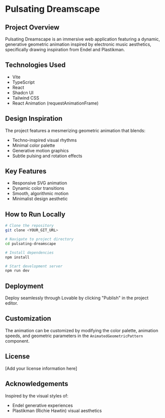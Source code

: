 
# Pulsating Dreamscape

## Project Overview

Pulsating Dreamscape is an immersive web application featuring a dynamic, generative geometric animation inspired by electronic music aesthetics, specifically drawing inspiration from Endel and Plastikman.

## Technologies Used

- Vite
- TypeScript
- React
- Shadcn UI
- Tailwind CSS
- React Animation (requestAnimationFrame)

## Design Inspiration

The project features a mesmerizing geometric animation that blends:
- Techno-inspired visual rhythms
- Minimal color palette
- Generative motion graphics
- Subtle pulsing and rotation effects

## Key Features

- Responsive SVG animation
- Dynamic color transitions
- Smooth, algorithmic motion
- Minimalist design aesthetic

## How to Run Locally

```sh
# Clone the repository
git clone <YOUR_GIT_URL>

# Navigate to project directory
cd pulsating-dreamscape

# Install dependencies
npm install

# Start development server
npm run dev
```

## Deployment

Deploy seamlessly through Lovable by clicking "Publish" in the project editor.

## Customization

The animation can be customized by modifying the color palette, animation speeds, and geometric parameters in the `AnimatedGeometricPattern` component.

## License

[Add your license information here]

## Acknowledgements

Inspired by the visual styles of:
- Endel generative experiences
- Plastikman (Richie Hawtin) visual aesthetics
